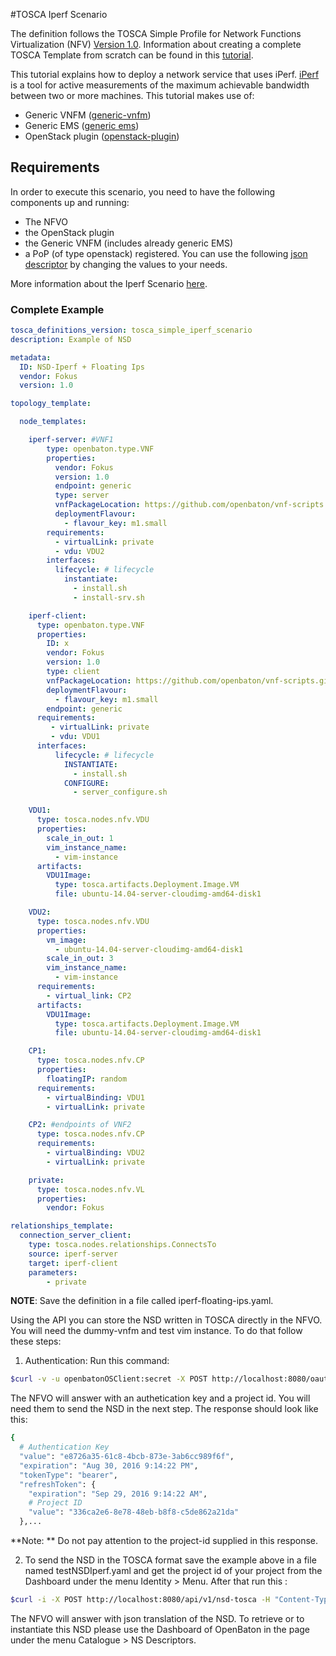 


#TOSCA Iperf Scenario

The definition follows the TOSCA Simple Profile for Network Functions Virtualization (NFV) [Version 1.0][tosca-nfv]. Information about creating a complete TOSCA Template from scratch can be found in this [tutorial][tosca-dummy].

This tutorial explains how to deploy a network service that uses iPerf. [iPerf][iperf-website] is a tool for active measurements of the maximum achievable bandwidth between two or more machines.
This tutorial makes use of:

* Generic VNFM ([generic-vnfm][generic-vnfm])
* Generic EMS ([generic ems][ems-github])
* OpenStack plugin ([openstack-plugin][openstack-plugin])

## Requirements

In order to execute this scenario, you need to have the following components up and running:

 * The NFVO
 * the OpenStack plugin
 * the Generic VNFM (includes already generic EMS)
 * a PoP (of type openstack) registered. You can use the following [json descriptor][vim] by changing the values to your needs.
 
More information about the Iperf Scenario [here][iperf-scenario].

### Complete Example


```yaml
tosca_definitions_version: tosca_simple_iperf_scenario
description: Example of NSD

metadata:
  ID: NSD-Iperf + Floating Ips
  vendor: Fokus
  version: 1.0

topology_template:

  node_templates:

    iperf-server: #VNF1
        type: openbaton.type.VNF
        properties:
          vendor: Fokus
          version: 1.0
          endpoint: generic
          type: server
          vnfPackageLocation: https://github.com/openbaton/vnf-scripts.git
          deploymentFlavour:
            - flavour_key: m1.small
        requirements:
          - virtualLink: private
          - vdu: VDU2
        interfaces:
          lifecycle: # lifecycle
            instantiate:
              - install.sh
              - install-srv.sh

    iperf-client:
      type: openbaton.type.VNF
      properties:
        ID: x
        vendor: Fokus
        version: 1.0
        type: client
        vnfPackageLocation: https://github.com/openbaton/vnf-scripts.git
        deploymentFlavour:
          - flavour_key: m1.small
        endpoint: generic
      requirements:
         - virtualLink: private
         - vdu: VDU1
      interfaces:
          lifecycle: # lifecycle
            INSTANTIATE:
              - install.sh
            CONFIGURE:
              - server_configure.sh

    VDU1:
      type: tosca.nodes.nfv.VDU
      properties:
        scale_in_out: 1
        vim_instance_name:
          - vim-instance
      artifacts:
        VDU1Image:
          type: tosca.artifacts.Deployment.Image.VM
          file: ubuntu-14.04-server-cloudimg-amd64-disk1

    VDU2:
      type: tosca.nodes.nfv.VDU
      properties:
        vm_image:
          - ubuntu-14.04-server-cloudimg-amd64-disk1
        scale_in_out: 3
        vim_instance_name:
          - vim-instance
      requirements:
        - virtual_link: CP2
      artifacts:
        VDU1Image:
          type: tosca.artifacts.Deployment.Image.VM
          file: ubuntu-14.04-server-cloudimg-amd64-disk1

    CP1:
      type: tosca.nodes.nfv.CP
      properties:
        floatingIP: random
      requirements:
        - virtualBinding: VDU1
        - virtualLink: private

    CP2: #endpoints of VNF2
      type: tosca.nodes.nfv.CP
      requirements:
        - virtualBinding: VDU2
        - virtualLink: private

    private:
      type: tosca.nodes.nfv.VL
      properties:
        vendor: Fokus

relationships_template:
  connection_server_client: 
    type: tosca.nodes.relationships.ConnectsTo
    source: iperf-server
    target: iperf-client
    parameters:
        - private

```

**NOTE**: Save the definition in a file called iperf-floating-ips.yaml.

Using the API you can store the NSD written in TOSCA directly in the NFVO. You will need the dummy-vnfm and test vim instance.
 To do that follow these steps:

1) Authentication:
Run this command:
```bash
$curl -v -u openbatonOSClient:secret -X POST http://localhost:8080/oauth/token -H "Accept: application/json" -d "username=admin&password=openbaton&grant_type=password"
```
The NFVO will answer with an authetication key and a project id. You will need them to send the NSD in the next step. The response should look like this:

```bash
{
  # Authentication Key
  "value": "e8726a35-61c8-4bcb-873e-3ab6cc989f6f",
  "expiration": "Aug 30, 2016 9:14:22 PM",
  "tokenType": "bearer",
  "refreshToken": {
    "expiration": "Sep 29, 2016 9:14:22 AM",
    # Project ID
    "value": "336ca2e6-8e78-48eb-b8f8-c5de862a21da"
  },...
```
**Note: ** Do not pay attention to the project-id supplied in this response.

2) To send the NSD in the TOSCA format save the example above in a file named testNSDIperf.yaml and get the project id of your project from the Dashboard under the menu Identity > Menu. After that run this :

```bash
$curl -i -X POST http://localhost:8080/api/v1/nsd-tosca -H "Content-Type: text/yaml" "Accept: application/json" -H "project-id: $Project-ID HERE$" -H "Authorization: Bearer $AUTH KEY HERE$" --data-binary @iperf-floating-ips.yaml
```

The NFVO will answer with json translation of the NSD. 
To retrieve or to instantiate this NSD please use the Dashboard of OpenBaton in the page under the menu Catalogue > NS Descriptors.


<!------------
References
-------------->
[tosca-nfv]: http://docs.oasis-open.org/tosca/tosca-nfv/v1.0/tosca-nfv-v1.0.html
[ETSI-MANO]: https://www.etsi.org/deliver/etsi_gs/NFV-MAN/001_099/001/01.01.01_60/gs_NFV-MAN001v010101p.pdf
[TOSCA-simple-YAML]: http://docs.oasis-open.org/tosca/TOSCA-Simple-Profile-YAML/v1.0/csprd01/TOSCA-Simple-Profile-YAML-v1.0-csprd01.html#_Toc430015766

[iperf-TOSCA]:images/iperf.png

[vnfr-states]:vnfr-states
[vnfm-generic]: vnfm-generic
[nsd-doc]:ns-descriptor
[vnf-package]:vnf-package
[vim-doc]:vim-instance
[dummy-NSR]:dummy-NSR
[iperf-scenario]:iperf-NSR
[cli]: nfvo-how-to-use-cli
[dashboard]: nfvo-how-to-use-gui
[iperf-client-server]:images/use-case-example-iperf-client-server.png
[sequence-diagram-os-vnfm-ems]:images/use-case-example-sequence-diagram-os-vnfm-ems.png
[nsd-doc]:ns-descripto
[iperf]:https://iperf.fr
[generic-vnfm]:https://github.com/openbaton/generic-vnfm
[openstack-plugin]:https://github.com/openbaton/openstack-plugin
[vim]: descriptors/vim-instance/openstack-vim-instance.json
[iperf-nsd-privateIPs]: descriptors/tutorial-iperf-NSR/tutorial-iperf-NSR-privateIPs.json
[iperf-nsd-floatingIPs]: descriptors/tutorial-iperf-NSR/tutorial-iperf-NSR-floatingIPs.json
[nsd-deployment]: images/tutorials/tutorial-iperf-NSR/nsd-deploy.png
[nsd-onboarding]: images/tutorials/tutorial-iperf-NSR/nsd-onboarding.png
[ems-github]: https://github.com/openbaton/ems/tree/master
[iperf-website]:https://iperf.fr
[tosca-dummy]:tosca-dummy-nsr

<!---
Script for open external links in a new tab
-->
<script type="text/javascript" charset="utf-8">
      // Creating custom :external selector
      $.expr[':'].external = function(obj){
          return !obj.href.match(/^mailto\:/)
                  && (obj.hostname != location.hostname);
      };
      $(function(){
        $('a:external').addClass('external');
        $(".external").attr('target','_blank');
      })
</script>




